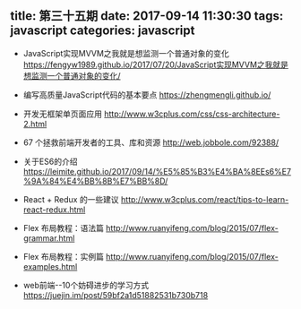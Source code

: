 title: 第三十五期
date: 2017-09-14 11:30:30
tags: javascript
categories: javascript
---
-  JavaScript实现MVVM之我就是想监测一个普通对象的变化
https://fengyw1989.github.io/2017/07/20/JavaScript实现MVVM之我就是想监测一个普通对象的变化/

- 编写高质量JavaScript代码的基本要点
https://zhengmengli.github.io/

- 开发无框架单页面应用
http://www.w3cplus.com/css/css-architecture-2.html

- 67 个拯救前端开发者的工具、库和资源
http://web.jobbole.com/92388/

- 关于ES6的介绍
https://leimite.github.io/2017/09/14/%E5%85%B3%E4%BA%8EEs6%E7%9A%84%E4%BB%8B%E7%BB%8D/

- React + Redux 的一些建议
http://www.w3cplus.com/react/tips-to-learn-react-redux.html

- Flex 布局教程：语法篇
http://www.ruanyifeng.com/blog/2015/07/flex-grammar.html

- Flex 布局教程：实例篇
http://www.ruanyifeng.com/blog/2015/07/flex-examples.html

- web前端--10个妨碍进步的学习方式
https://juejin.im/post/59bf2a1d51882531b730b718



